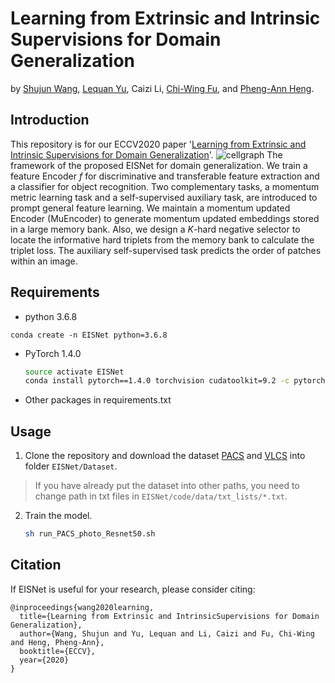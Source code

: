# Learning from Extrinsic and Intrinsic Supervisions for Domain Generalization
by [Shujun Wang](www.cse.cuhk.edu.hk/~sjwang), [Lequan Yu](https://yulequan.github.io/), Caizi Li, [Chi-Wing Fu](http://www.cse.cuhk.edu.hk/~cwfu/), and [Pheng-Ann Heng](http://www.cse.cuhk.edu.hk/~pheng/).

## Introduction
This repository is for our ECCV2020 paper '[Learning from Extrinsic and Intrinsic Supervisions for Domain Generalization](https://openreview.net/pdf?id=M0OvYG0VS9)'.
![cellgraph](https://emmaw8.github.io/project_img/EISNet.png)
The framework of the proposed EISNet for domain generalization. We train a feature Encoder $f$ for discriminative and transferable feature extraction and a classifier for object recognition. Two complementary tasks, a momentum metric learning task and a self-supervised auxiliary task, are introduced to prompt general feature learning. We maintain a momentum updated Encoder (MuEncoder) to generate momentum updated embeddings stored in a large memory bank. Also, we design a $K$-hard negative selector to locate the informative hard triplets from the memory bank to calculate the triplet loss. The auxiliary self-supervised task predicts the order of patches within an image.

## Requirements
-   python 3.6.8 
   
   ```
   conda create -n EISNet python=3.6.8
   ```
   
-   PyTorch 1.4.0 
    
    ``` bash
    source activate EISNet 
    conda install pytorch==1.4.0 torchvision cudatoolkit=9.2 -c pytorch 
    ```
    
-   Other packages in requirements.txt


## Usage
1. Clone the repository and download the dataset [PACS](https://drive.google.com/drive/folders/0B6x7gtvErXgfUU1WcGY5SzdwZVk) and [VLCS](http://www.mediafire.com/file/7yv132lgn1v267r/vlcs.tar.gz/file) into folder `EISNet/Dataset`.
> If you have already put the dataset into other paths, you need to change path in txt files in `EISNet/code/data/txt_lists/*.txt`.
2. Train the model.

    ``` bash
    sh run_PACS_photo_Resnet50.sh
    ```


## Citation
If EISNet is useful for your research, please consider citing:
```angular2html
@inproceedings{wang2020learning,
  title={Learning from Extrinsic and IntrinsicSupervisions for Domain Generalization},
  author={Wang, Shujun and Yu, Lequan and Li, Caizi and Fu, Chi-Wing and Heng, Pheng-Ann},
  booktitle={ECCV}, 
  year={2020}
}
```


